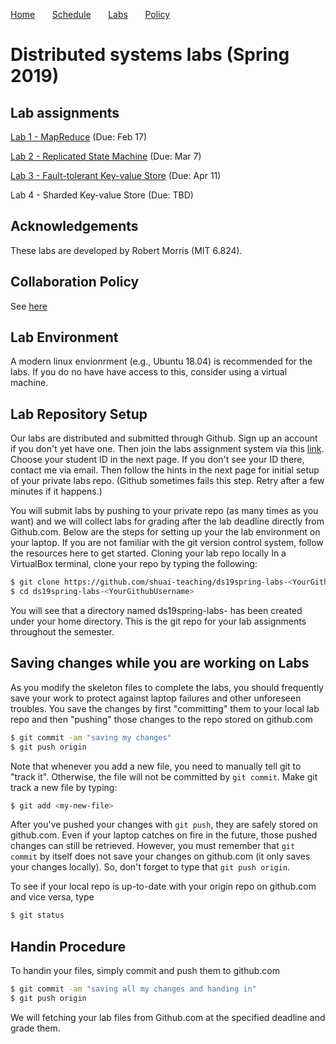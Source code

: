 
[Home](README.md) &nbsp; &nbsp; &nbsp;
[Schedule](schedule.md) &nbsp; &nbsp; &nbsp;
[Labs](labs.md) &nbsp; &nbsp; &nbsp;
[Policy](policy.md)

#  Distributed systems labs (Spring 2019)

## Lab assignments

[Lab 1 - MapReduce](labs/lab1.md) (Due: Feb 17)

[Lab 2 - Replicated State Machine](labs/lab2.md) (Due: Mar 7)

[Lab 3 - Fault-tolerant Key-value Store](labs/lab2.md) (Due: Apr 11)

Lab 4 - Sharded Key-value Store (Due: TBD)


## Acknowledgements
These labs are developed by Robert Morris (MIT 6.824).

## Collaboration Policy
See [here](policy.md)

## Lab Environment

A modern linux envionrment (e.g., Ubuntu 18.04) is recommended for the labs. 
If you do no have have access to this, consider using a virtual machine.

## Lab Repository Setup

Our labs are distributed and submitted through Github. Sign up an account if you
don't yet have one. Then join the labs assignment system via this
[link](https://classroom.github.com/a/32BKwmxG). Choose your student ID in the 
next page. If you don't see your ID there, contact me via email. Then 
follow the hints in the next page for initial setup of your private labs repo.
(Github sometimes fails this step. Retry after a few minutes if it happens.)

You will submit labs by pushing to your private repo (as many times as you want)
and we will collect labs for grading after the lab deadline directly from
Github.com. Below are the steps for setting up your the lab environment on your
laptop. If you are not familiar with the git version control system, follow the
resources here to get started. Cloning your lab repo locally In a VirtualBox
terminal, clone your repo by typing the following:

```bash 
$ git clone https://github.com/shuai-teaching/ds19spring-labs-<YourGithubUsername>.git 
$ cd ds19spring-labs-<YourGithubUsername>
```

You will see that a directory named ds19spring-labs-<YourGithubUsername> has
been created under your home directory. This is the git repo for your lab
assignments throughout the semester.

<!-- ## Setting up the upstream repo -->

<!-- The lab skeleton code are kept in the repo golabs-2016 managed by the course -->
<!-- staff. Therefore, the first thing you need to do is to set up your own lab repo -->
<!-- to track the changes made in the golabs-2016 repo. In the git world, golabs-2016 -->
<!-- would be your "upstream" repo from which changes should ``flow'' into your own -->
<!-- lab repo. Type git remote add to add the upstream repo, and git remote -v to -->
<!-- check that golabs-2016 is indeed an upstream for your own lab repo. -->

<!-- ```bash -->
<!-- $ git remote add upstream https://github.com/shuai-teaching/ds19spring-labs.git -->
<!-- $ git remote -v -->
<!-- origin	git@github.com:nyu-ds/golabs-2016.git (fetch) -->
<!-- origin	git@github.com:nyu-ds/golabs-2016.git (push) -->
<!-- upstream	https://github.com/nyu-ds/golabs-2016.git (fetch) -->
<!-- upstream	https://github.com/nyu-ds/golabs-2016.git (push) -->
<!-- ``` -->

<!-- Immediately, you should check if the upstream ds19spring-labs repo has additional -->
<!-- changes not present in your repo. You can check for and merge in those changes -->
<!-- by typing: -->

<!-- ```bash -->
<!-- $ git fetch upstream -->
<!-- $ git merge upstream/master -->
<!-- ``` -->

<!-- You should perform the above two steps periodically to ensure that you've got -->
<!-- the latest lab code. We will also remind you to fetch upstream on Piazza if we -->
<!-- make changes/bug-fixes to the labs. -->

## Saving changes while you are working on Labs
As you modify the skeleton files to complete the labs, you should frequently
save your work to protect against laptop failures and other unforeseen troubles.
You save the changes by first "committing" them to your local lab repo and then
"pushing" those changes to the repo stored on github.com

```bash
$ git commit -am "saving my changes"
$ git push origin
```

Note that whenever you add a new file, you need to manually tell git to "track
it". Otherwise, the file will not be committed by ```git commit```. Make git
track a new file by typing:

```bash
$ git add <my-new-file>
```

After you've pushed your changes with ```git push```, they are safely stored on
github.com. Even if your laptop catches on fire in the future, those pushed
changes can still be retrieved. However, you must remember that ```git commit```
by itself does not save your changes on github.com (it only saves your changes
locally). So, don't forget to type that ```git push origin```. 

To see if your local repo is up-to-date with your origin repo on github.com and
vice versa, type

```bash
$ git status
```

## Handin Procedure
To handin your files, simply commit and push them to github.com

```bash
$ git commit -am "saving all my changes and handing in"
$ git push origin 
```

We will fetching your lab files from Github.com at the specified deadline and
grade them.
